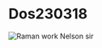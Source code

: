 # Dos230318
![Raman work Nelson sir](https://github.com/user-attachments/assets/7c1d21c2-09ee-4c92-8daf-d98bf03cbbbe)

